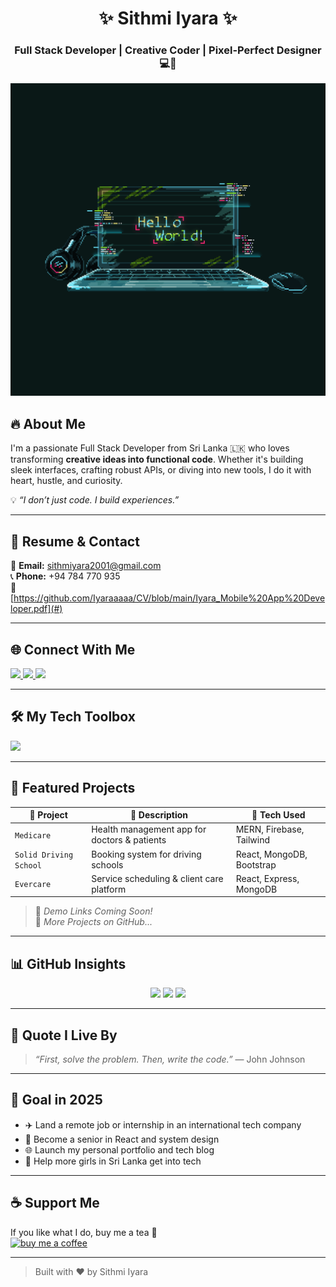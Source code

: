 <h1 align="center">✨ Sithmi Iyara ✨</h1>
<h3 align="center">Full Stack Developer | Creative Coder | Pixel-Perfect Designer 💻🎨</h3>

<p align="center">
  <img src="https://github.com/Iyaraaaaa/Iyaraaaaa/raw/main/7587df77ef521cf98057d0028ee983f1.gif" width="700" height=500" />
</p>



## 🔥 About Me

I'm a passionate Full Stack Developer from Sri Lanka 🇱🇰 who loves transforming **creative ideas into functional code**. Whether it's building sleek interfaces, crafting robust APIs, or diving into new tools, I do it with heart, hustle, and curiosity.  

💡 *“I don’t just code. I build experiences.”*

---

## 💼 Resume & Contact

📩 **Email:** [sithmiyara2001@gmail.com](mailto:sithmiyara2001@gmail.com)  
📞 **Phone:** +94 784 770 935  
📄 [https://github.com/Iyaraaaaa/CV/blob/main/Iyara_Mobile%20App%20Developer.pdf](#) <!-- Replace '#' with your real resume link -->

---

## 🌐 Connect With Me

<p>
  <a href="https://www.linkedin.com/in/sithmi-iyara-0b5837265/" target="_blank">
    <img src="https://img.shields.io/badge/LinkedIn-%230077B5?style=for-the-badge&logo=linkedin&logoColor=white" />
  </a>
  <a href="https://www.facebook.com/" target="_blank">
    <img src="https://img.shields.io/badge/Facebook-%231877F2?style=for-the-badge&logo=facebook&logoColor=white" />
  </a>
  <a href="https://youtube.com/@iyara6822" target="_blank">
    <img src="https://img.shields.io/badge/Youtube-%23FF0000?style=for-the-badge&logo=youtube&logoColor=white" />
  </a>
</p>

---

## 🛠️ My Tech Toolbox

<p>
  <img src="https://skillicons.dev/icons?i=react,js,ts,nodejs,mongodb,express,tailwind,html,css,py,java,mysql,git,firebase,vscode" />
</p>

---

## 🧩 Featured Projects

| 🚀 Project        | 📝 Description                                       | 🔧 Tech Used            |
|------------------|------------------------------------------------------|-------------------------|
| `Medicare`       | Health management app for doctors & patients         | MERN, Firebase, Tailwind |
| `Solid Driving School` | Booking system for driving schools               | React, MongoDB, Bootstrap |
| `Evercare`       | Service scheduling & client care platform            | React, Express, MongoDB |

> 🔗 *Demo Links Coming Soon!*  
> 🌱 *More Projects on GitHub...*

---

## 📊 GitHub Insights

<p align="center">
  <img src="https://github-readme-stats.vercel.app/api?username=Iyaraaaaa&show_icons=true&theme=tokyonight&count_private=true&hide=issues" />
  <img src="https://github-readme-streak-stats.herokuapp.com?user=Iyaraaaaa&theme=tokyonight" />
  <img src="https://github-readme-stats.vercel.app/api/top-langs/?username=Iyaraaaaa&layout=compact&theme=tokyonight" />
</p>

---

## 💬 Quote I Live By

> *“First, solve the problem. Then, write the code.”* — John Johnson

---

## 🎯 Goal in 2025

- ✈️ Land a remote job or internship in an international tech company  
- 🧠 Become a senior in React and system design  
- 🌐 Launch my personal portfolio and tech blog  
- 💖 Help more girls in Sri Lanka get into tech

---

## ☕ Support Me

If you like what I do, buy me a tea 🍵  
<a href="https://www.buymeacoffee.com/Thanks" target="_blank">
  <img src="https://cdn.buymeacoffee.com/buttons/v2/default-yellow.png" height="50" width="210" alt="buy me a coffee" />
</a>

---

> Built with ❤️ by Sithmi Iyara
